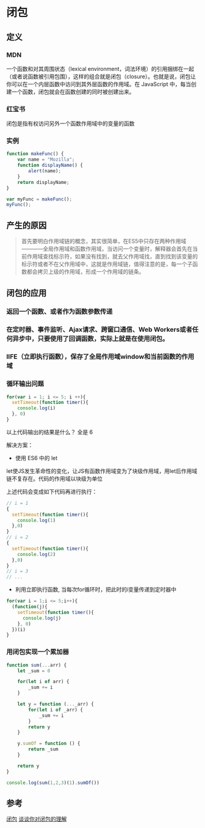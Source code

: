 # 闭包

## 定义

### MDN

一个函数和对其周围状态（lexical environment，词法环境）的引用捆绑在一起（或者说函数被引用包围），这样的组合就是闭包（closure）。也就是说，闭包让你可以在一个内层函数中访问到其外层函数的作用域。在 JavaScript 中，每当创建一个函数，闭包就会在函数创建的同时被创建出来。

### 红宝书

闭包是指有权访问另外一个函数作用域中的变量的函数

### 实例

```js
function makeFunc() {
    var name = "Mozilla";
    function displayName() {
        alert(name);
    }
    return displayName;
}

var myFunc = makeFunc();
myFunc();
```

## 产生的原因

> 首先要明白作用域链的概念，其实很简单，在ES5中只存在两种作用域————全局作用域和函数作用域，当访问一个变量时，解释器会首先在当前作用域查找标示符，如果没有找到，就去父作用域找，直到找到该变量的标示符或者不在父作用域中，这就是作用域链，值得注意的是，每一个子函数都会拷贝上级的作用域，形成一个作用域的链条。

## 闭包的应用

### 返回一个函数、或者作为函数参数传递

### 在定时器、事件监听、Ajax请求、跨窗口通信、Web Workers或者任何异步中，只要使用了回调函数，实际上就是在使用闭包。

### IIFE（立即执行函数），保存了全局作用域window和当前函数的作用域

### 循环输出问题

```js
for(var i = 1; i <= 5; i ++){
  setTimeout(function timer(){
    console.log(i)
  }, 0)
}
```

以上代码输出的结果是什么？ 全是 6

解决方案：

- 使用 ES6 中的 let 

let使JS发生革命性的变化，让JS有函数作用域变为了块级作用域，用let后作用域链不复存在。代码的作用域以块级为单位

上述代码会变成如下代码再进行执行：

```js
// i = 1
{
  setTimeout(function timer(){
    console.log(1)
  },0)
}
// i = 2
{
  setTimeout(function timer(){
    console.log(2)
  },0)
}
// i = 3
// ...
```

- 利用立即执行函数, 当每次for循环时，把此时的i变量传递到定时器中

```js
for(var i = 1;i <= 5;i++){
  (function(j){
    setTimeout(function timer(){
      console.log(j)
    }, 0)
  })(i)
}
```

### 用闭包实现一个累加器

```js
function sum(...arr) {
    let _sum = 0

    for(let i of arr) {
        _sum += i
    }

    let y = function (..._arr) {
        for(let i of _arr) {
            _sum += i
        }
        return y
    }

    y.sumOf = function () {
        return _sum
    }

    return y
}

console.log(sum(1,2,3)(1).sumOf())
```


## 参考

[闭包](https://developer.mozilla.org/zh-CN/docs/Web/JavaScript/Closures)
[谈谈你对闭包的理解](http://47.98.159.95/my_blog/blogs/javascript/js-base/004.html#%E4%BB%80%E4%B9%88%E6%98%AF%E9%97%AD%E5%8C%85)
